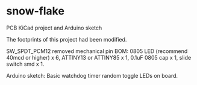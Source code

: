 # snow-flake
PCB KiCad project and Arduino sketch

The footprints of this project had been modified.

SW_SPDT_PCM12 removed mechanical pin BOM: 0805 LED (recommend 40mcd or higher) x 6, ATTINY13 or ATTINY85 x 1, 0.1uF 0805 cap x 1, slide switch smd x 1.

Arduino sketch: Basic watchdog timer random toggle LEDs on board.
